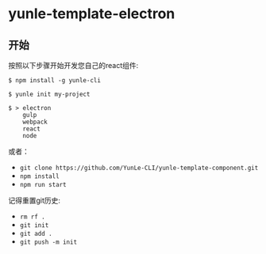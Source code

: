 # yunle-template-electron


## 开始

按照以下步骤开始开发您自己的react组件:

```
$ npm install -g yunle-cli

$ yunle init my-project

$ > electron
    gulp
    webpack
    react
    node
```

或者： 

* ```git clone https://github.com/YunLe-CLI/yunle-template-component.git```
* ```npm install ```
* ```npm run start```

记得重置git历史:

* ```rm rf .```
* ```git init```
* ```git add .```
* ```git push -m init```
